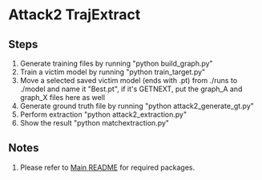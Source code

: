 # Attack2 TrajExtract

## Steps

1. Generate training files by running "python build_graph.py"
2. Train a victim model by running "python train_target.py"
3. Move a selected saved victim model (ends with .pt) from ./runs to ./model and name it "Best.pt", if it's GETNEXT, put the graph_A and graph_X files here as well
4. Generate ground truth file by running "python attack2_generate_gt.py"
5. Perform extraction "python attack2_extraction.py"
6. Show the result "python matchextraction.py"

## Notes
1. Please refer to  [Main README](../README.md) for required packages.
